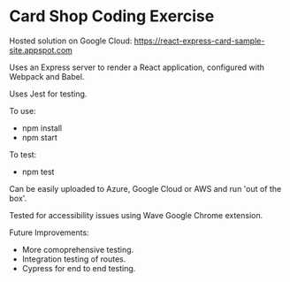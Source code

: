 # Card Shop Coding Exercise

Hosted solution on Google Cloud: https://react-express-card-sample-site.appspot.com

Uses an Express server to render a React application, configured with Webpack and Babel.

Uses Jest for testing.

To use:
- npm install
- npm start

To test:
- npm test

Can be easily uploaded to Azure, Google Cloud or AWS and run 'out of the box'.

Tested for accessibility issues using Wave Google Chrome extension.

Future Improvements:
- More comoprehensive testing.
- Integration testing of routes.
- Cypress for end to end testing.
